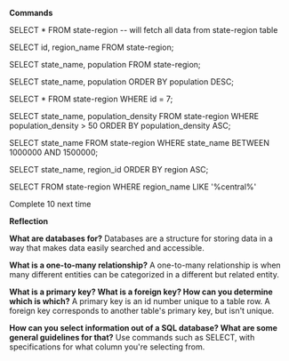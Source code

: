 
**Commands**

SELECT * FROM state-region -- will fetch all data from state-region table

SELECT id, region_name FROM state-region;

SELECT state_name, population FROM state-region;

SELECT state_name, population
  ORDER BY population DESC;

SELECT * FROM state-region WHERE id = 7;

SELECT state_name, population_density FROM state-region WHERE population_density > 50
  ORDER BY population_density ASC;
  
SELECT state_name FROM state-region WHERE state_name BETWEEN 1000000 AND 1500000;

SELECT state_name, region_id 
  ORDER BY region ASC;
  
SELECT FROM state-region WHERE region_name LIKE '%central%'

Complete 10 next time



**Reflection**

**What are databases for?**
Databases are a structure for storing data in a way that makes data easily searched and accessible.

**What is a one-to-many relationship?**
A one-to-many relationship is when many different entities can be categorized in a different but related entity.

**What is a primary key? What is a foreign key? How can you determine which is which?**
A primary key is an id number unique to a table row. A foreign key corresponds to another table's primary key, but isn't unique.

**How can you select information out of a SQL database? What are some general guidelines for that?**
Use commands such as SELECT, with specifications for what column you're selecting from.